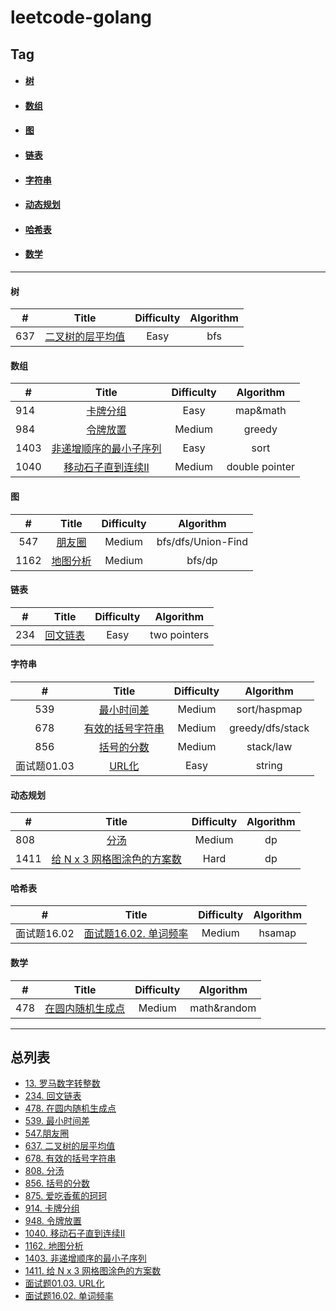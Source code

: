 # leetcode-golang

## Tag

- ####  [树](#tree)

- #### [数组](#array)

- #### [图](#Graph)

- #### [链表](#linkedList)

- #### [字符串](#String)

- #### [动态规划](#Dp)

- #### [哈希表](#hasmap)

- #### [数学](#math)

------

#### <span id="tree">树</span>

| #    |                            Title                             | Difficulty | Algorithm |
| ---- | :----------------------------------------------------------: | :--------: | :-------: |
| 637  | [ 二叉树的层平均值](../../tree/master/leetcode2/二叉树的层平均值/二叉树的层平均值.md) |    Easy    |    bfs    |



#### <span id="array">数组</span>

| #    |                            Title                             | Difficulty |   Algorithm    |
| ---- | :----------------------------------------------------------: | :--------: | :------------: |
| 914  | [卡牌分组](../../tree/master/leetcode2/卡牌分组/卡牌分组.md) |    Easy    |    map&math    |
| 984  | [ 令牌放置](../../tree/master/leetcode2/令牌放置/令牌放置.md) |   Medium   |     greedy     |
| 1403 | [非递增顺序的最小子序列](../../tree/master/leetcode2/非递增顺序的最小子序列/非递增顺序的最小子序列.md) |    Easy    |      sort      |
| 1040 | [移动石子直到连续II](../../tree/master/leetcode2/移动石子直到连续II/移动石子直到连续II.md) |   Medium   | double pointer |



#### <span id="Graph">图</span>

|  #   |                            Title                             | Difficulty |     Algorithm      |
| :--: | :----------------------------------------------------------: | :--------: | :----------------: |
| 547  |    [朋友圈](../../tree/master/leetcode2/朋友圈/朋友圈.md)    |   Medium   | bfs/dfs/Union-Find |
| 1162 | [地图分析](../../tree/master/leetcode2/地图分析/地图分析.md) |   Medium   |       bfs/dp       |



#### <span id="linkedList">链表</span>

|  #   |                            Title                             | Difficulty |  Algorithm   |
| :--: | :----------------------------------------------------------: | :--------: | :----------: |
| 234  | [回文链表](../../tree/master/leetcode2/回文链表/回文链表.md) |    Easy    | two pointers |

#### <span id="String">字符串</span>

|      #      |                            Title                             | Difficulty |    Algorithm     |
| :---------: | :----------------------------------------------------------: | :--------: | :--------------: |
|     539     | [最小时间差](../../tree/master/leetcode2/最小时间差/最小时间差.md) |   Medium   |   sort/haspmap   |
|     678     | [有效的括号字符串](../../tree/master/leetcode2/有效的括号字符串/有效的括号字符串.md) |   Medium   | greedy/dfs/stack |
|     856     | [括号的分数](../../tree/master/leetcode2/括号的分数/括号的分数.md) |   Medium   |    stack/law     |
| 面试题01.03 |     [URL化](../../tree/master/leetcode2/URL化/URL化.md)      |    Easy    |      string      |



#### <span id="Dp">动态规划</span>

| #    |                            Title                             | Difficulty | Algorithm |
| ---- | :----------------------------------------------------------: | :--------: | :-------: |
| 808  |       [分汤](../../tree/master/leetcode2/分汤/分汤.md)       |   Medium   |    dp     |
| 1411 | [给 N x 3 网格图涂色的方案数](../../tree/master/leetcode2/网格图涂色的方案数/网格图涂色的方案数.md) |    Hard    |    dp     |



#### <span id="hasmap">哈希表</span>

| #           |                            Title                             | Difficulty | Algorithm |
| ----------- | :----------------------------------------------------------: | :--------: | :-------: |
| 面试题16.02 | [面试题16.02. 单词频率](../../tree/master/leetcode2/单词频率/单词频率.md) |   Medium   |  hsamap   |



#### <span id="math">数学</span>

| #    |                            Title                             | Difficulty |  Algorithm  |
| ---- | :----------------------------------------------------------: | :--------: | :---------: |
| 478  | [在圆内随机生成点](../../tree/master/leetcode2/在圆内随机生成点/在圆内随机生成点.md) |   Medium   | math&random |

------




## 总列表

* [13. 罗马数字转整数](../../tree/master/leetcode2/罗马数字转整数)
* [234. 回文链表](../../tree/master/leetcode2/回文链表/回文链表.md)
* [478. 在圆内随机生成点](../../tree/master/leetcode2/在圆内随机生成点/在圆内随机生成点.md)
* [539. 最小时间差](../../tree/master/leetcode2/最小时间差/最小时间差.md)
* [547.朋友圈](../../tree/master/leetcode2/朋友圈/朋友圈.md)
* [637. 二叉树的层平均值](../../tree/master/leetcode2/二叉树的层平均值/二叉树的层平均值.md)
* [678. 有效的括号字符串](../../tree/master/leetcode2/有效的括号字符串/有效的括号字符串.md)
* [808. 分汤](../../tree/master/leetcode2/分汤/分汤.md)
* [856. 括号的分数](../../tree/master/leetcode2/括号的分数/括号的分数.md)
* [875. 爱吃香蕉的珂珂](../../tree/master/leetcode2/爱吃香蕉的珂珂/爱吃香蕉的珂珂.md)
* [914. 卡牌分组](../../tree/master/leetcode2/卡牌分组/卡牌分组.md)
* [948. 令牌放置](../../tree/master/leetcode2/令牌放置/令牌放置.md)
* [1040. 移动石子直到连续II](../../tree/master/leetcode2/移动石子直到连续II/移动石子直到连续II.md)
* [1162. 地图分析](../../tree/master/leetcode2/地图分析/地图分析.md)
* [1403. 非递增顺序的最小子序列](../../tree/master/leetcode2/非递增顺序的最小子序列/非递增顺序的最小子序列.md)
* [1411. 给 N x 3 网格图涂色的方案数](../../tree/master/leetcode2/网格图涂色的方案数/网格图涂色的方案数.md)
* [面试题01.03. URL化](../../tree/master/leetcode2/URL化/URL化.md)
* [面试题16.02. 单词频率](../../tree/master/leetcode2/单词频率/单词频率.md)

